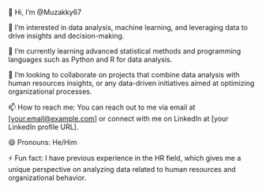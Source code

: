 👋 Hi, I’m @Muzakky67

👀 I’m interested in data analysis, machine learning, and leveraging data to drive insights and decision-making.

🌱 I’m currently learning advanced statistical methods and programming languages such as Python and R for data analysis.

💞️ I’m looking to collaborate on projects that combine data analysis with human resources insights, or any data-driven initiatives aimed at optimizing organizational processes.

📫 How to reach me: You can reach out to me via email at [your.email@example.com] or connect with me on LinkedIn at [your LinkedIn profile URL].

😄 Pronouns: He/Him

⚡ Fun fact: I have previous experience in the HR field, which gives me a unique perspective on analyzing data related to human resources and organizational behavior.

<!---
Muzakky67/Muzakky67 is a ✨ special ✨ repository because its `README.md` (this file) appears on your GitHub profile.
You can click the Preview link to take a look at your changes.
--->
